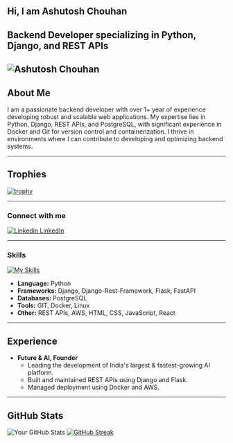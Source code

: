 ## Hi, I am Ashutosh Chouhan
**Backend Developer specializing in Python, Django, and REST APIs**
---
![Ashutosh Chouhan](https://github.com/user-attachments/assets/792afdbc-f724-44ce-9355-37417a3877fe)
---

## About Me
I am a passionate backend developer with over 1+ year of experience developing robust and scalable web applications. My expertise lies in Python, Django, REST APIs, and PostgreSQL, with significant experience in Docker and Git for version control and containerization. I thrive in environments where I can contribute to developing and optimizing backend systems.

---

## Trophies
[![trophy](https://github-profile-trophy.vercel.app/?username=ryo-ma&theme=onedark)](https://github.com/ryo-ma/github-profile-trophy)

---

### Connect with me
[![Linkedin](https://i.sstatic.net/gVE0j.png) LinkedIn](https://www.linkedin.com/in/ashutosh-chouhan-ac/)

---

### Skills
[![My Skills](https://skillicons.dev/icons?i=python,django,flask,fastapi,postgresql,docker,linux,git,html,css,js)](https://skillicons.dev)

- **Language:** Python
- **Frameworks:** Django, Django-Rest-Framework, Flask, FastAPI
- **Databases:** PostgreSQL
- **Tools:** GIT, Docker, Linux
- **Other:** REST APIs, AWS, HTML, CSS, JavaScript, React

---

## Experience

- **Future & Al, Founder**
  - Leading the development of India's largest & fastest-growing AI platform.
  - Built and maintained REST APIs using Django and Flask.
  - Managed deployment using Docker and AWS.

---

## GitHub Stats

![Your GitHub Stats](https://github-readme-stats.vercel.app/api?username=Ashutoshac11&show_icons=true&theme=radical)    [![GitHub Streak](https://streak-stats.demolab.com/?user=Ashutoshac11&theme=dark)](https://git.io/streak-stats)
